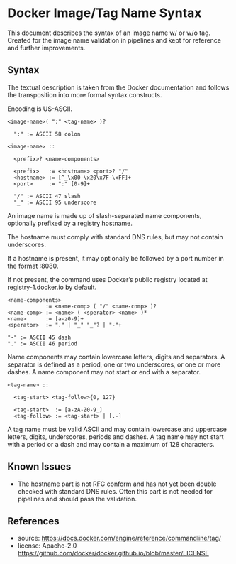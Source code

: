 # Docker Image/Tag Name Syntax

This document describes the syntax of an image name w/ or w/o
tag. Created for the image name validation in pipelines and kept
for reference and further improvements.

## Syntax

The textual description is taken from the Docker documentation
and follows the transposition into more formal syntax constructs.

Encoding is US-ASCII.

    <image-name>( ":" <tag-name> )?

      ":" := ASCII 58 colon

    <image-name> ::

      <prefix>? <name-components>

      <prefix>   := <hostname> <port>? "/"
      <hostname> := [^_\x00-\x20\x7F-\xFF]+
      <port>     := ":" [0-9]+

      "/" := ASCII 47 slash
      "_" := ASCII 95 underscore

An image name is made up of slash-separated name components,
optionally prefixed by a registry hostname.

The hostname must comply with standard DNS rules,
but may not contain underscores.

If a hostname is present, it may optionally be followed by a
port number in the format :8080.

If not present, the command uses Docker’s public registry
located at registry-1.docker.io by default.

    <name-components>
                := <name-comp> ( "/" <name-comp> )?
    <name-comp> := <name> ( <sperator> <name> )*
    <name>      := [a-z0-9]+
    <sperator>  := "." | "_" "_"? | "-"+

    "-" := ASCII 45 dash
    "." := ASCII 46 period

Name components may contain lowercase letters, digits and
separators.
A separator is defined as a period, one or two
underscores, or one or more dashes.
A name component may not start or end with a separator.

    <tag-name> ::

      <tag-start> <tag-follow>{0, 127}

      <tag-start>  := [a-zA-Z0-9_]
      <tag-follow> := <tag-start> | [.-]

A tag name must be valid ASCII and may contain lowercase and
uppercase letters, digits, underscores, periods and dashes.
A tag name may not start with a period or a dash and may
contain a maximum of 128 characters.

## Known Issues

* The hostname part is not RFC conform and has not yet been 
  double checked with standard DNS rules. Often this part is not 
  needed for pipelines and should pass the validation.

## References

* source: https://docs.docker.com/engine/reference/commandline/tag/
* license: Apache-2.0 https://github.com/docker/docker.github.io/blob/master/LICENSE
